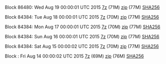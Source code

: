 Block 86480: Wed Aug 19 00:00:01 UTC 2015 [7z](https://transfer.sh/GEodE/bootstrap.dat.20150819.7z) (71M) [zip](https://transfer.sh/uMVML/bootstrap.dat.20150819.zip) (77M) [SHA256](https://transfer.sh/u5L8m/sha256.txt)

Block 84384: Tue Aug 18 00:00:01 UTC 2015 [7z](https://transfer.sh/VpV3k/bootstrap.dat.20150818.7z) (70M) [zip](https://transfer.sh/LU3Gl/bootstrap.dat.20150818.zip) (77M) [SHA256](https://transfer.sh/qyvEQ/sha256.txt)

Block 84384: Mon Aug 17 00:00:01 UTC 2015 [7z](https://transfer.sh/QIM3b/bootstrap.dat.20150817.7z) (70M) [zip](https://transfer.sh/16VsXg/bootstrap.dat.20150817.zip) (77M) [SHA256](https://transfer.sh/viQRb/sha256.txt)

Block 84384: Sun Aug 16 00:00:01 UTC 2015 [7z](https://transfer.sh/5d9za/bootstrap.dat.20150816.7z) (70M) [zip](https://transfer.sh/HZZgm/bootstrap.dat.20150816.zip) (77M) [SHA256](https://transfer.sh/1c7Xkx/sha256.txt)

Block 84384: Sat Aug 15 00:00:02 UTC 2015 [7z](https://transfer.sh/8kP1C/bootstrap.dat.20150815.7z) (70M) [zip](https://transfer.sh/yGXyC/bootstrap.dat.20150815.zip) (77M) [SHA256](https://transfer.sh/VOOV/sha256.txt)

Block : Fri Aug 14 00:00:02 UTC 2015 [7z](https://transfer.sh/Ysbh8/bootstrap.dat.20150814.7z) (69M) [zip](https://transfer.sh/4TsDT/bootstrap.dat.20150814.zip) (76M) [SHA256](https://transfer.sh/BUDKK/sha256.txt)
